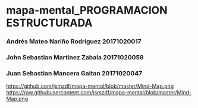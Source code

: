# mapa-mental_PROGRAMACION ESTRUCTURADA
### Andrés Mateo Nariño Rodríguez 20171020017
### John Sebastian Martinez Zabala 20171020059
### Juan Sebastian Mancera Gaitan 20171020047
https://github.com/jsmzdf/mapa-mental/blob/master/Mind-Map.png
https://raw.githubusercontent.com/jsmzdf/mapa-mental/blob/master/Mind-Map.png



